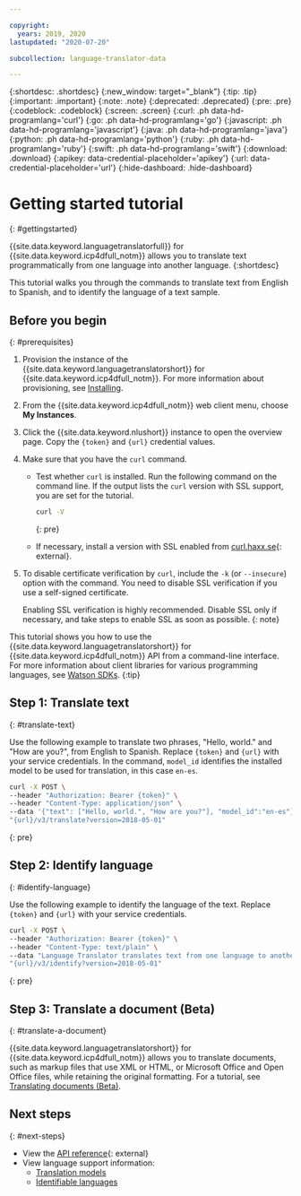 ```yaml
---

copyright:
  years: 2019, 2020
lastupdated: "2020-07-20"

subcollection: language-translator-data

---
```


{:shortdesc: .shortdesc}
{:new_window: target="_blank"}
{:tip: .tip}
{:important: .important}
{:note: .note}
{:deprecated: .deprecated}
{:pre: .pre}
{:codeblock: .codeblock}
{:screen: .screen}
{:curl: .ph data-hd-programlang='curl'}
{:go: .ph data-hd-programlang='go'}
{:javascript: .ph data-hd-programlang='javascript'}
{:java: .ph data-hd-programlang='java'}
{:python: .ph data-hd-programlang='python'}
{:ruby: .ph data-hd-programlang='ruby'}
{:swift: .ph data-hd-programlang='swift'}
{:download: .download}
{:apikey: data-credential-placeholder='apikey'}
{:url: data-credential-placeholder='url'}
{:hide-dashboard: .hide-dashboard}

# Getting started tutorial
{: #gettingstarted}

{{site.data.keyword.languagetranslatorfull}} for {{site.data.keyword.icp4dfull_notm}} allows you to translate text programmatically from one language into another language.
{:shortdesc}

This tutorial walks you through the commands to translate text from English to Spanish, and to identify the language of a text sample.

## Before you begin
{: #prerequisites}

1.  Provision the instance of the {{site.data.keyword.languagetranslatorshort}} for {{site.data.keyword.icp4dfull_notm}}. For more information about provisioning, see [Installing](/docs/language-translator-data?topic=language-translator-data-install).
1.  From the {{site.data.keyword.icp4dfull_notm}} web client menu, choose **My Instances**.
1.  Click the {{site.data.keyword.nlushort}} instance to open the overview page. Copy the `{token}` and `{url}` credential values.
1.  Make sure that you have the `curl` command.
    - Test whether `curl` is installed. Run the following command on the command line. If the output lists the `curl` version with SSL support, you are set for the tutorial.

        ```bash
        curl -V
        ```
        {: pre}
    - If necessary, install a version with SSL enabled from [curl.haxx.se](https://curl.haxx.se/){: external}.
1.  To disable certificate verification by `curl`, include the `-k` (or `--insecure`) option with the command. You need to disable SSL verification if you use a self-signed certificate.

    Enabling SSL verification is highly recommended. Disable SSL only if necessary, and take steps to enable SSL as soon as possible.
    {: note}

This tutorial shows you how to use the {{site.data.keyword.languagetranslatorshort}} for {{site.data.keyword.icp4dfull_notm}} API from a command-line interface. For more information about client libraries for various programming languages, see [Watson SDKs](/docs/natural-language-understanding-data?topic=watson-using-sdks#using-sdks).
{:tip}

## Step 1: Translate text
{: #translate-text}

Use the following example to translate two phrases, "Hello, world." and "How are you?", from English to Spanish. <span class="hide-dashboard">Replace `{token}` and `{url}` with your service credentials.</span> In the command, `model_id` identifies the installed model to be used for translation, in this case `en-es`.

```bash
curl -X POST \
--header "Authorization: Bearer {token}" \
--header "Content-Type: application/json" \
--data '{"text": ["Hello, world.", "How are you?"], "model_id":"en-es"}' \
"{url}/v3/translate?version=2018-05-01"
```
{: pre}

## Step 2: Identify language
{: #identify-language}

Use the following example to identify the language of the text. <span class="hide-dashboard">Replace `{token}` and `{url}` with your service credentials.</span>

```bash
curl -X POST \
--header "Authorization: Bearer {token}" \
--header "Content-Type: text/plain" \
--data "Language Translator translates text from one language to another" \
"{url}/v3/identify?version=2018-05-01"
```
{: pre}

## Step 3: Translate a document (Beta)
{: #translate-a-document}

{{site.data.keyword.languagetranslatorshort}} for {{site.data.keyword.icp4dfull_notm}} allows you to translate documents, such as markup files that use XML or HTML, or Microsoft Office and Open Office files, while retaining the original formatting. For a tutorial, see [Translating documents (Beta)](/docs/language-translator-data?topic=language-translator-data-document-translator-tutorial).

## Next steps
{: #next-steps}

- View the [API reference](https://{DomainName}/apidocs/language-translator-data){: external}
- View language support information:
    - [Translation models](/docs/language-translator-data?topic=language-translator-data-translation-models)
    - [Identifiable languages](/docs/language-translator-data?topic=language-translator-data-identifiable-languages)
